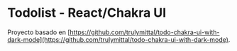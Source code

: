 # Todolist - React/Chakra UI

Proyecto basado en [https://github.com/trulymittal/todo-chakra-ui-with-dark-mode](https://github.com/trulymittal/todo-chakra-ui-with-dark-mode).